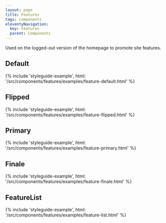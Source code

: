 ```yaml
---
layout: page
title: Features
tags: components
eleventyNavigation:
  key: Features
  parent: Components
---
```


Used on the logged-out version of the homepage to promote site features.

## Default

{% include 'styleguide-example', html: '/src/components/features/examples/feature-default.html' %}

## Flipped

{% include 'styleguide-example', html: '/src/components/features/examples/feature-flipped.html' %}

## Primary

{% include 'styleguide-example', html: '/src/components/features/examples/feature-primary.html' %}

## Finale

{% include 'styleguide-example', html: '/src/components/features/examples/feature-finale.html' %}

## FeatureList

{% include 'styleguide-example', html: '/src/components/features/examples/feature-list.html' %}
